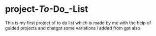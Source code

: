 # project-_To_-Do_-List
This is my first project of to do list which is made by me with the help of guided projects and chatgpt 
some variations i added from gpt also
